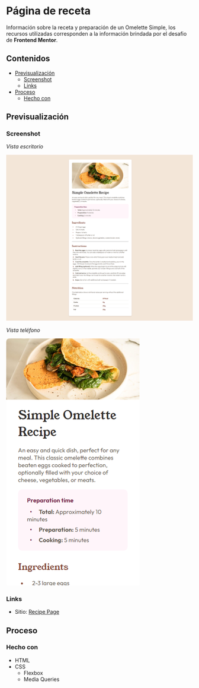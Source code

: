 # Página de receta

Información sobre la receta y preparación de un Omelette Simple, los recursos utilizadas corresponden a la información brindada por el desafio de **Frontend Mentor**.

## Contenidos

- [Previsualización](#previsualización)
  - [Screenshot](#screenshot)
  - [Links](#links)
- [Proceso](#proceso)
  - [Hecho con](#hecho-con)

## Previsualización

### Screenshot

_Vista escritorio_

![Vista Escritorio](./assets/images/example-desktop.png)

_Vista teléfono_

![Vista Movil](./assets/images/example-mobile-375px.png)

### Links

- Sitio: [Recipe Page](https://f-avalos.github.io/Recipe-Page/)

## Proceso

### Hecho con

- HTML
- CSS
  - Flexbox
  - Media Queries